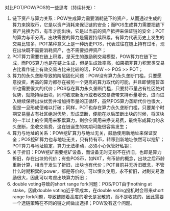 对比POT/POW/POS的一些思考（持续补充）：

1. 链下资产与算力关系：POW生成算力需要消耗链下的资产，从而通过生成的算力来换取币，它是以资产消耗来保证链的安全；而POS生成算力需要把链下资产兑换为币，有币才能出块，它是以当前的资产抵押来保证链的安全；POT的算力与币分离，出块需要的算力是需要持续积累，有算力代表历史上发生的交易比较多，POT某种意义上是一种历史POS，代表过往在链上持有过币，现在出块既不需要消耗资产，也不需要抵押资产；
2. POT算力需要在链上积累，是天生的激励刷交易模型，POW算力在链下生成，而POS算力也是在链上生成，但是生成效率高，如果把非算力积累类交易占比看作链上有效交易占比来比较的话，POW ~> POS >> POT；
3. 算力的永久垄断导致的阶层固化问题：POW没有算力永久垄断门槛，只要愿意投资，再高的算力都存在被另一个更高的算力取代的可能，并且即使短暂垄断也需要很大的代价；POS存在算力永久垄断门槛，只要持币量占有社区绝对优势，就能持续出块，同时收取新发币或者收交易费带来持币量增长，进而进入继续保持出块优势并增加持币量的正循环，虽然POS算力垄断代价也很大，但是一旦形成便难以打破；同样，POT也存在算力永久垄断门槛，只要某个时期交易量占有社区绝对优势，形成垄断，便能在以后垄断出块的时候，将区块的一半以上的空间用来积累算力，剩余空间用来挣交易费，最终形成算力的永久垄断，坐收交易费，这在链诞生的初期可能很容易发生；
4. 算力与地址的关系：POW挖矿算力与地址无关，鼓励使用新地址来保证安全；POS挖矿算力也与地址无关，只有持有币，转移到新地址依然可以挖矿；POT算力与地址锁定，算力无法移动，必须小心保管好私钥；
5. 关于折旧：POW挖矿需要挖矿设备，而设备无时无刻不在折旧，也即是算力折旧，存在出块的代价；有些POS币，如NXT，有币龄的概念，出块之后币龄重新计算，相当于发生了折旧，出块也有代价；POT目前并无折旧概念，不管什么时期积累的power，都是等价的，可以恒久使用，永不折旧，对刷交易激励很大，因此可以考虑出块算力折旧；
6. double voting导致的short range fork问题：POS/POT由于nothing at stake，因此double voting近乎零成本，在double voting投机时会带来short range fork问题，导致链随着高度的增长是发散的，而不是收敛的，因此需要一个选链策略在不同的链之间做出选择；POW没有这个问题。
